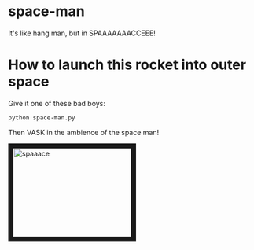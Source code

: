 # space-man
It's like hang man, but in SPAAAAAAACCEEE!

# How to launch this rocket into outer space
Give it one of these bad boys:

```
python space-man.py
```
Then VASK in the ambience of the space man!

<a href="https://www.youtube.com/watch?v=AFks9A9TCF0" target="_blank"><img src="https://cdn.drawception.com/images/panels/2012/8-2/4YahBXk68P-2.png" 
alt="spaaace" width="240" height="180" border="10" /></a>
